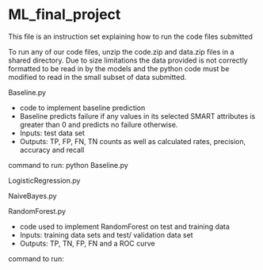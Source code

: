 # ML_final_project
This file is an instruction set explaining how to run the code files submitted 

To run any of our code files, unzip the code.zip and data.zip files in a shared directory.  Due to size limitations
the data provided is not correctly formatted to be read in by the models and the python code must be modified to read 
in the small subset of data submitted. 

Baseline.py
  - code to implement baseline prediction
  - Baseline predicts failure if any values in its selected SMART attributes is greater than 0 and predicts no
    failure otherwise. 
  - Inputs: test data set 
  - Outputs: TP, FP, FN, TN counts as well as calculated rates, precision, accuracy and recall 
  
  command to run: python Baseline.py 
  
LogisticRegression.py

NaiveBayes.py

RandomForest.py
  - code used to implement RandomForest on test and training data
  - Inputs: training data sets and test/ validation data set 
  - Outputs: TP, TN, FP, FN and a ROC curve 
  
  command to run: 
